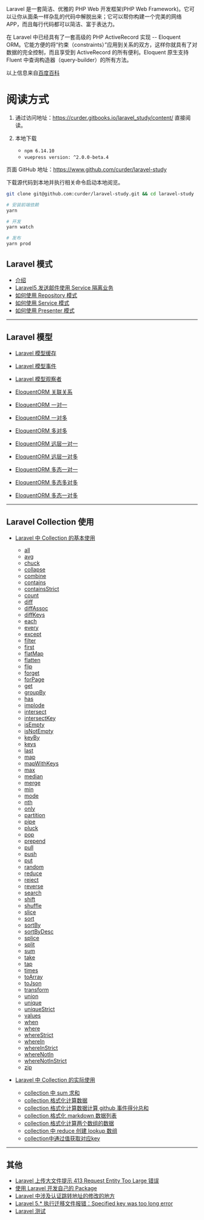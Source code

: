 Laravel 是一套简洁、优雅的 PHP Web 开发框架(PHP Web Framework)。它可以让你从面条一样杂乱的代码中解脱出来；它可以帮你构建一个完美的网络 APP，而且每行代码都可以简洁、富于表达力。

在 Laravel 中已经具有了一套高级的 PHP ActiveRecord 实现 -- Eloquent ORM。它能方便的将“约束（constraints）”应用到关系的双方，这样你就具有了对数据的完全控制，而且享受到 ActiveRecord 的所有便利。Eloquent 原生支持 Fluent 中查询构造器（query-builder）的所有方法。

以上信息来自[百度百科](https://baike.baidu.com/item/Laravel)

# 阅读方式

1. 通过访问地址：https://curder.gitbooks.io/laravel_study/content/ 直接阅读。

2. 本地下载

   - `npm 6.14.10`
   - `vuepress version: ^2.0.0-beta.4`

页面 GitHub 地址：https://www.github.com/curder/laravel-study

下载源代码到本地并执行相关命令启动本地阅览。

```bash
git clone git@github.com:curder/laravel-study.git && cd laravel-study

# 安装前端依赖
yarn
```

```bash
# 开发
yarn watch

# 发布
yarn prod
```

## Laravel 模式

- [介绍](/others/README.md)
- [Laravel5 发送邮件使用 Service 隔离业务](/others/send_mesages_use_service_partten.md)
- [如何使用 Repository 模式](/others/how_to_use_repository_mode.md)
- [如何使用 Service 模式](/others/how_to_use_service_mode.md)
- [如何使用 Presenter 模式](/others/how_to_use_presenter_mode.md)

---

## Laravel 模型

- [Laravel 模型缓存](/model/laravel-model-caching.md)
- [Laravel 模型事件](/model/laravel-model-event.md)
- [Laravel 模型观察者](/model/laravel-model-observers.md)

- [EloquentORM 关联关系](/model/related-relationships/README.md)
- [EloquentORM 一对一](/model/related-relationships/hasOne.md)
- [EloquentORM 一对多](/model/related-relationships/hasMany.md)
- [EloquentORM 多对多](/model/related-relationships/belongsToMany.md)
- [EloquentORM 远层一对一](/model/related-relationships/hasOneThrough.md)
- [EloquentORM 远层一对多](/model/related-relationships/hasManyThrough.md)
- [EloquentORM 多态一对一](/model/related-relationships/morphOne.md)
- [EloquentORM 多态多对多](/model/related-relationships/morphToMany.md)
- [EloquentORM 多态一对多](/model/related-relationships/morphMany.md)

---

## Laravel Collection 使用

- [Laravel 中 Collection 的基本使用](collections/README.md)

  - [all](/collections/all.md)
  - [avg](/collections/avg.md)
  - [chuck](/collections/chuck.md)
  - [collapse](/collections/collapse.md)
  - [combine](/collections/combine.md)
  - [contains](/collections/contains.md)
  - [containsStrict](/collections/containsStrict.md)
  - [count](/collections/count.md)
  - [diff](/collections/diff.md)
  - [diffAssoc](/collections/diffAssoc.md)
  - [diffKeys](/collections/diffKeys.md)
  - [each](/collections/each.md)
  - [every](/collections/every.md)
  - [except](/collections/except.md)
  - [filter](/collections/filter.md)
  - [first](/collections/first.md)
  - [flatMap](/collections/flatMap.md)
  - [flatten](/collections/flatten.md)
  - [flip](/collections/flip.md)
  - [forget](/collections/forget.md)
  - [forPage](/collections/forPage.md)
  - [get](/collections/get.md)
  - [groupBy](/collections/groupBy.md)
  - [has](/collections/has.md)
  - [implode](/collections/implode.md)
  - [intersect](/collections/intersect.md)
  - [intersectKey](/collections/intersectByKeys.md)
  - [isEmpty](/collections/isEmpty.md)
  - [isNotEmpty](/collections/isNotEmpty.md)
  - [keyBy](/collections/keyBy.md)
  - [keys](/collections/keys.md)
  - [last](/collections/last.md)
  - [map](/collections/map.md)
  - [mapWithKeys](/collections/mapWithKeys.md)
  - [max](/collections/max.md)
  - [median](/collections/median.md)
  - [merge](/collections/merge.md)
  - [min](/collections/min.md)
  - [mode](/collections/mode.md)
  - [nth](/collections/nth.md)
  - [only](/collections/only.md)
  - [partition](/collections/partition.md)
  - [pipe](/collections/pipe.md)
  - [pluck](/collections/pluck.md)
  - [pop](/collections/pop.md)
  - [prepend](/collections/prepend.md)
  - [pull](/collections/pull.md)
  - [push](/collections/push.md)
  - [put](/collections/put.md)
  - [random](/collections/random.md)
  - [reduce](/collections/reduce.md)
  - [reject](/collections/reject.md)
  - [reverse](/collections/reverse.md)
  - [search](/collections/search.md)
  - [shift](/collections/shift.md)
  - [shuffle](/collections/shuffle.md)
  - [slice](/collections/slice.md)
  - [sort](/collections/sort.md)
  - [sortBy](/collections/sortBy.md)
  - [sortByDesc](/collections/sortByDesc.md)
  - [splice](/collections/splice.md)
  - [split](/collections/split.md)
  - [sum](/collections/sum.md)
  - [take](/collections/take.md)
  - [tap](/collections/tap.md)
  - [times](/collections/times.md)
  - [toArray](/collections/toArray.md)
  - [toJson](/collections/toJson.md)
  - [transform](/collections/transform.md)
  - [union](/collections/union.md)
  - [unique](/collections/unique.md)
  - [uniqueStrict](/collections/uniqueStrict.md)
  - [values](/collections/values.md)
  - [when](/collections/when.md)
  - [where](/collections/where.md)
  - [whereStrict](/collections/whereStrict.md)
  - [whereIn](/collections/whereIn.md)
  - [whereInStrict](/collections/whereInStrict.md)
  - [whereNotIn](/collections/whereNotIn.md)
  - [whereNotInStrict](/collections/whereNotInStrict.md)
  - [zip](/collections/zip.md)

- [Laravel 中 Collection 的实际使用](/collections/demo/README.md)
  - [collection 中 sum 求和](/collections/demo/sum.md)
  - [collection 格式化计算数据](/collections/demo/format.md)
  - [collection 格式化计算数据计算 github 事件得分总和](/collections/demo/format_github_events_score.md)
  - [collection 格式化 markdown 数据列表](/collections/demo/markdown_format.md)
  - [collection 格式化计算两个数组的数据](/collections/demo/format_two_array.md)
  - [collection 中 reduce 创建 lookup 数组](/collections/demo/reduce_create_lookup_array.md)
  - [collection中通过值获取对应key](/collections/demo/get_key_from_value.md)
---

## 其他

- [Laravel 上传大文件提示 413 Request Entity Too Large 错误](/others/laravel_upload_413_request_entity_too_large_error.md)
- [使用 Laravel 开发自己的 Package](/others/laravel-package-hello-world.md)
- [Laravel 中涉及认证跳转地址的修改的地方](/others/laravel_is_involved_in_the_modification_of_the_authentication_jump_address.md)
- [Laravel 5.\* 执行迁移文件报错：Specified key was too long error](/others/specified_key_was_too_long_error.md)
- [Laravel 测试](/others/laravel_test.md)
